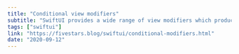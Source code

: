 ```yaml
---
title: "Conditional view modifiers"
subtitle: "SwiftUI provides a wide range of view modifiers which produce a new version of the original value when applied to a view or another view modifier. It's possible that when working with SwiftUI views, we may want to conditionally apply a view modifier based on certain conditions. In this post, Federico Zanetello shows us how we can use view extensions to handle such cases."
tags: ["swiftui"]
link: "https://fivestars.blog/swiftui/conditional-modifiers.html"
date: "2020-09-12"
---
```

